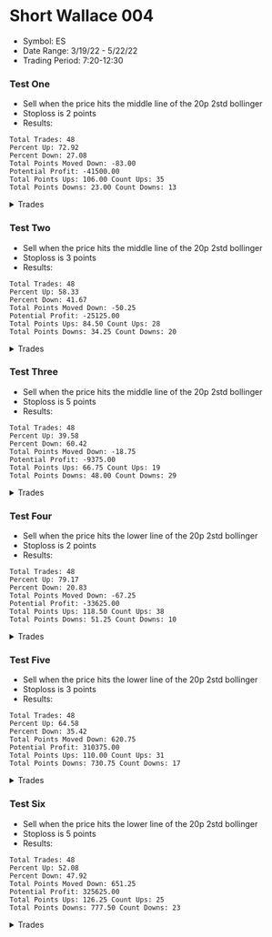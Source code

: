 # Short Wallace 004 
- Symbol: ES
- Date Range: 3/19/22 - 5/22/22
- Trading Period: 7:20-12:30

### Test One
* Sell when the price hits the middle line of the 20p 2std bollinger
* Stoploss is 2 points
* Results:
```
Total Trades: 48
Percent Up: 72.92
Percent Down: 27.08
Total Points Moved Down: -83.00
Potential Profit: -41500.00
Total Points Ups: 106.00 Count Ups: 35
Total Points Downs: 23.00 Count Downs: 13
```

<details><summary>Trades</summary>

<code>In: 2022-03-21 11:02:00		Out: 2022-03-21 11:01:15		Total Move Down: 0.50</code> <br />
<code>In: 2022-03-23 08:28:00		Out: 2022-03-23 08:31:50		Total Move Down: 1.25</code> <br />
<code>In: 2022-03-23 09:05:00		Out: 2022-03-23 09:04:10		Total Move Down: -2.25</code> <br />
<code>In: 2022-03-23 11:52:00		Out: 2022-03-23 11:55:55		Total Move Down: 1.75</code> <br />
<code>In: 2022-03-24 08:09:00		Out: 2022-03-24 08:08:10		Total Move Down: -4.00</code> <br />
<code>In: 2022-03-24 10:51:00		Out: 2022-03-24 10:54:20		Total Move Down: 0.25</code> <br />
<code>In: 2022-03-25 07:26:00		Out: 2022-03-25 07:25:10		Total Move Down: -2.75</code> <br />
<code>In: 2022-03-25 10:22:00		Out: 2022-03-25 10:21:15		Total Move Down: -2.50</code> <br />
<code>In: 2022-03-28 11:05:00		Out: 2022-03-28 11:05:10		Total Move Down: 0.50</code> <br />
<code>In: 2022-03-29 08:52:00		Out: 2022-03-29 08:51:10		Total Move Down: -2.00</code> <br />
<code>In: 2022-03-29 08:53:00		Out: 2022-03-29 08:56:20		Total Move Down: 0.75</code> <br />
<code>In: 2022-03-30 09:06:00		Out: 2022-03-30 09:05:30		Total Move Down: -1.00</code> <br />
<code>In: 2022-03-30 09:42:00		Out: 2022-03-30 09:50:50		Total Move Down: -0.00</code> <br />
<code>In: 2022-03-31 10:54:00		Out: 2022-03-31 10:58:25		Total Move Down: 1.75</code> <br />
<code>In: 2022-03-31 12:05:00		Out: 2022-03-31 12:04:10		Total Move Down: -1.75</code> <br />
<code>In: 2022-04-01 11:08:00		Out: 2022-04-01 11:15:20		Total Move Down: -4.00</code> <br />
<code>In: 2022-04-04 08:52:00		Out: 2022-04-04 08:55:25		Total Move Down: -3.00</code> <br />
<code>In: 2022-04-04 11:01:00		Out: 2022-04-04 11:06:45		Total Move Down: 1.75</code> <br />
<code>In: 2022-04-06 08:53:00		Out: 2022-04-06 08:58:05		Total Move Down: 2.75</code> <br />
<code>In: 2022-04-06 10:26:00		Out: 2022-04-06 10:33:20		Total Move Down: -2.75</code> <br />
<code>In: 2022-04-06 11:06:00		Out: 2022-04-06 11:05:10		Total Move Down: -3.25</code> <br />
<code>In: 2022-04-07 09:13:00		Out: 2022-04-07 09:12:10		Total Move Down: -2.50</code> <br />
<code>In: 2022-04-08 12:20:00		Out: 2022-04-08 12:20:05		Total Move Down: 0.75</code> <br />
<code>In: 2022-04-11 12:04:00		Out: 2022-04-11 12:03:10		Total Move Down: -0.50</code> <br />
<code>In: 2022-04-13 10:15:00		Out: 2022-04-13 10:24:05		Total Move Down: -3.00</code> <br />
<code>In: 2022-04-19 08:18:00		Out: 2022-04-19 08:18:15		Total Move Down: 0.50</code> <br />
<code>In: 2022-04-25 09:28:00		Out: 2022-04-25 09:27:10		Total Move Down: -5.00</code> <br />
<code>In: 2022-04-25 09:29:00		Out: 2022-04-25 09:28:10		Total Move Down: -2.50</code> <br />
<code>In: 2022-04-25 11:12:00		Out: 2022-04-25 11:11:10		Total Move Down: -3.75</code> <br />
<code>In: 2022-04-26 10:02:00		Out: 2022-04-26 10:01:10		Total Move Down: -2.25</code> <br />
<code>In: 2022-04-26 11:18:00		Out: 2022-04-26 11:17:10		Total Move Down: -5.25</code> <br />
<code>In: 2022-04-28 12:26:00		Out: 2022-04-28 12:25:10		Total Move Down: -1.00</code> <br />
<code>In: 2022-04-28 12:27:00		Out: 2022-04-28 12:26:10		Total Move Down: -4.00</code> <br />
<code>In: 2022-04-29 08:26:00		Out: 2022-04-29 08:25:10		Total Move Down: -1.25</code> <br />
<code>In: 2022-04-29 08:48:00		Out: 2022-04-29 08:47:10		Total Move Down: -4.00</code> <br />
<code>In: 2022-05-02 09:02:00		Out: 2022-05-02 09:01:10		Total Move Down: -5.25</code> <br />
<code>In: 2022-05-03 10:04:00		Out: 2022-05-03 10:03:10		Total Move Down: -1.50</code> <br />
<code>In: 2022-05-06 11:57:00		Out: 2022-05-06 11:59:55		Total Move Down: 7.00</code> <br />
<code>In: 2022-05-09 08:45:00		Out: 2022-05-09 08:50:50		Total Move Down: -6.25</code> <br />
<code>In: 2022-05-09 10:33:00		Out: 2022-05-09 10:32:10		Total Move Down: -4.25</code> <br />
<code>In: 2022-05-09 12:17:00		Out: 2022-05-09 12:16:10		Total Move Down: -0.75</code> <br />
<code>In: 2022-05-11 11:28:00		Out: 2022-05-11 11:30:25		Total Move Down: 3.50</code> <br />
<code>In: 2022-05-11 11:47:00		Out: 2022-05-11 11:46:10		Total Move Down: -6.00</code> <br />
<code>In: 2022-05-16 08:42:00		Out: 2022-05-16 08:41:10		Total Move Down: -4.25</code> <br />
<code>In: 2022-05-17 09:49:00		Out: 2022-05-17 09:49:20		Total Move Down: -2.25</code> <br />
<code>In: 2022-05-17 11:11:00		Out: 2022-05-17 11:10:10		Total Move Down: -3.75</code> <br />
<code>In: 2022-05-24 08:32:00		Out: 2022-05-24 08:31:10		Total Move Down: -2.00</code> <br />
<code>In: 2022-05-24 09:18:00		Out: 2022-05-24 09:17:10		Total Move Down: -5.50</code> <br />


</details>

### Test Two
* Sell when the price hits the middle line of the 20p 2std bollinger
* Stoploss is 3 points
* Results:
```
Total Trades: 48
Percent Up: 58.33
Percent Down: 41.67
Total Points Moved Down: -50.25
Potential Profit: -25125.00
Total Points Ups: 84.50 Count Ups: 28
Total Points Downs: 34.25 Count Downs: 20
```

<details><summary>Trades</summary>

<code>In: 2022-03-21 11:02:00		Out: 2022-03-21 11:01:15		Total Move Down: 0.50</code> <br />
<code>In: 2022-03-23 08:28:00		Out: 2022-03-23 08:31:50		Total Move Down: 1.25</code> <br />
<code>In: 2022-03-23 09:05:00		Out: 2022-03-23 09:04:10		Total Move Down: -2.25</code> <br />
<code>In: 2022-03-23 11:52:00		Out: 2022-03-23 11:55:55		Total Move Down: 1.75</code> <br />
<code>In: 2022-03-24 08:09:00		Out: 2022-03-24 08:08:10		Total Move Down: -4.00</code> <br />
<code>In: 2022-03-24 10:51:00		Out: 2022-03-24 10:54:20		Total Move Down: 0.25</code> <br />
<code>In: 2022-03-25 07:26:00		Out: 2022-03-25 07:34:45		Total Move Down: -3.50</code> <br />
<code>In: 2022-03-25 10:22:00		Out: 2022-03-25 10:21:55		Total Move Down: -0.00</code> <br />
<code>In: 2022-03-28 11:05:00		Out: 2022-03-28 11:05:10		Total Move Down: 0.50</code> <br />
<code>In: 2022-03-29 08:52:00		Out: 2022-03-29 08:51:25		Total Move Down: -2.00</code> <br />
<code>In: 2022-03-29 08:53:00		Out: 2022-03-29 08:56:20		Total Move Down: 0.75</code> <br />
<code>In: 2022-03-30 09:06:00		Out: 2022-03-30 09:07:15		Total Move Down: 1.50</code> <br />
<code>In: 2022-03-30 09:42:00		Out: 2022-03-30 09:50:50		Total Move Down: -0.00</code> <br />
<code>In: 2022-03-31 10:54:00		Out: 2022-03-31 10:58:25		Total Move Down: 1.75</code> <br />
<code>In: 2022-03-31 12:05:00		Out: 2022-03-31 12:04:10		Total Move Down: -1.75</code> <br />
<code>In: 2022-04-01 11:08:00		Out: 2022-04-01 11:15:45		Total Move Down: -4.75</code> <br />
<code>In: 2022-04-04 08:52:00		Out: 2022-04-04 09:00:25		Total Move Down: -0.00</code> <br />
<code>In: 2022-04-04 11:01:00		Out: 2022-04-04 11:06:45		Total Move Down: 1.75</code> <br />
<code>In: 2022-04-06 08:53:00		Out: 2022-04-06 08:58:05		Total Move Down: 2.75</code> <br />
<code>In: 2022-04-06 10:26:00		Out: 2022-04-06 10:33:35		Total Move Down: -3.50</code> <br />
<code>In: 2022-04-06 11:06:00		Out: 2022-04-06 11:05:10		Total Move Down: -3.25</code> <br />
<code>In: 2022-04-07 09:13:00		Out: 2022-04-07 09:17:05		Total Move Down: 0.75</code> <br />
<code>In: 2022-04-08 12:20:00		Out: 2022-04-08 12:20:05		Total Move Down: 0.75</code> <br />
<code>In: 2022-04-11 12:04:00		Out: 2022-04-11 12:03:10		Total Move Down: -0.50</code> <br />
<code>In: 2022-04-13 10:15:00		Out: 2022-04-13 10:25:20		Total Move Down: -0.00</code> <br />
<code>In: 2022-04-19 08:18:00		Out: 2022-04-19 08:18:15		Total Move Down: 0.50</code> <br />
<code>In: 2022-04-25 09:28:00		Out: 2022-04-25 09:27:10		Total Move Down: -5.00</code> <br />
<code>In: 2022-04-25 09:29:00		Out: 2022-04-25 09:31:05		Total Move Down: 1.00</code> <br />
<code>In: 2022-04-25 11:12:00		Out: 2022-04-25 11:11:10		Total Move Down: -3.75</code> <br />
<code>In: 2022-04-26 10:02:00		Out: 2022-04-26 10:01:10		Total Move Down: -2.25</code> <br />
<code>In: 2022-04-26 11:18:00		Out: 2022-04-26 11:17:10		Total Move Down: -5.25</code> <br />
<code>In: 2022-04-28 12:26:00		Out: 2022-04-28 12:25:10		Total Move Down: -1.00</code> <br />
<code>In: 2022-04-28 12:27:00		Out: 2022-04-28 12:29:45		Total Move Down: 1.25</code> <br />
<code>In: 2022-04-29 08:26:00		Out: 2022-04-29 08:25:10		Total Move Down: -1.25</code> <br />
<code>In: 2022-04-29 08:48:00		Out: 2022-04-29 08:47:10		Total Move Down: -4.00</code> <br />
<code>In: 2022-05-02 09:02:00		Out: 2022-05-02 09:01:10		Total Move Down: -5.25</code> <br />
<code>In: 2022-05-03 10:04:00		Out: 2022-05-03 10:07:20		Total Move Down: 2.50</code> <br />
<code>In: 2022-05-06 11:57:00		Out: 2022-05-06 11:59:55		Total Move Down: 7.00</code> <br />
<code>In: 2022-05-09 08:45:00		Out: 2022-05-09 08:51:00		Total Move Down: -6.75</code> <br />
<code>In: 2022-05-09 10:33:00		Out: 2022-05-09 10:32:10		Total Move Down: -4.25</code> <br />
<code>In: 2022-05-09 12:17:00		Out: 2022-05-09 12:16:10		Total Move Down: -0.75</code> <br />
<code>In: 2022-05-11 11:28:00		Out: 2022-05-11 11:30:25		Total Move Down: 3.50</code> <br />
<code>In: 2022-05-11 11:47:00		Out: 2022-05-11 11:46:10		Total Move Down: -6.00</code> <br />
<code>In: 2022-05-16 08:42:00		Out: 2022-05-16 08:41:10		Total Move Down: -4.25</code> <br />
<code>In: 2022-05-17 09:49:00		Out: 2022-05-17 09:51:15		Total Move Down: 1.75</code> <br />
<code>In: 2022-05-17 11:11:00		Out: 2022-05-17 11:10:10		Total Move Down: -3.75</code> <br />
<code>In: 2022-05-24 08:32:00		Out: 2022-05-24 08:32:15		Total Move Down: 2.50</code> <br />
<code>In: 2022-05-24 09:18:00		Out: 2022-05-24 09:17:10		Total Move Down: -5.50</code> <br />


</details>

### Test Three
* Sell when the price hits the middle line of the 20p 2std bollinger
* Stoploss is 5 points
* Results:
```
Total Trades: 48
Percent Up: 39.58
Percent Down: 60.42
Total Points Moved Down: -18.75
Potential Profit: -9375.00
Total Points Ups: 66.75 Count Ups: 19
Total Points Downs: 48.00 Count Downs: 29
```

<details><summary>Trades</summary>

<code>In: 2022-03-21 11:02:00		Out: 2022-03-21 11:01:15		Total Move Down: 0.50</code> <br />
<code>In: 2022-03-23 08:28:00		Out: 2022-03-23 08:31:50		Total Move Down: 1.25</code> <br />
<code>In: 2022-03-23 09:05:00		Out: 2022-03-23 09:05:45		Total Move Down: 1.25</code> <br />
<code>In: 2022-03-23 11:52:00		Out: 2022-03-23 11:55:55		Total Move Down: 1.75</code> <br />
<code>In: 2022-03-24 08:09:00		Out: 2022-03-24 08:09:05		Total Move Down: 1.50</code> <br />
<code>In: 2022-03-24 10:51:00		Out: 2022-03-24 10:54:20		Total Move Down: 0.25</code> <br />
<code>In: 2022-03-25 07:26:00		Out: 2022-03-25 07:35:05		Total Move Down: -6.00</code> <br />
<code>In: 2022-03-25 10:22:00		Out: 2022-03-25 10:21:55		Total Move Down: -0.00</code> <br />
<code>In: 2022-03-28 11:05:00		Out: 2022-03-28 11:05:10		Total Move Down: 0.50</code> <br />
<code>In: 2022-03-29 08:52:00		Out: 2022-03-29 08:56:20		Total Move Down: 1.50</code> <br />
<code>In: 2022-03-29 08:53:00		Out: 2022-03-29 08:56:20		Total Move Down: 0.75</code> <br />
<code>In: 2022-03-30 09:06:00		Out: 2022-03-30 09:07:15		Total Move Down: 1.50</code> <br />
<code>In: 2022-03-30 09:42:00		Out: 2022-03-30 09:50:50		Total Move Down: -0.00</code> <br />
<code>In: 2022-03-31 10:54:00		Out: 2022-03-31 10:58:25		Total Move Down: 1.75</code> <br />
<code>In: 2022-03-31 12:05:00		Out: 2022-03-31 12:11:20		Total Move Down: 2.50</code> <br />
<code>In: 2022-04-01 11:08:00		Out: 2022-04-01 11:25:25		Total Move Down: -2.25</code> <br />
<code>In: 2022-04-04 08:52:00		Out: 2022-04-04 09:00:25		Total Move Down: -0.00</code> <br />
<code>In: 2022-04-04 11:01:00		Out: 2022-04-04 11:06:45		Total Move Down: 1.75</code> <br />
<code>In: 2022-04-06 08:53:00		Out: 2022-04-06 08:58:05		Total Move Down: 2.75</code> <br />
<code>In: 2022-04-06 10:26:00		Out: 2022-04-06 10:33:50		Total Move Down: -5.75</code> <br />
<code>In: 2022-04-06 11:06:00		Out: 2022-04-06 11:05:15		Total Move Down: -4.75</code> <br />
<code>In: 2022-04-07 09:13:00		Out: 2022-04-07 09:17:05		Total Move Down: 0.75</code> <br />
<code>In: 2022-04-08 12:20:00		Out: 2022-04-08 12:20:05		Total Move Down: 0.75</code> <br />
<code>In: 2022-04-11 12:04:00		Out: 2022-04-11 12:04:05		Total Move Down: 0.25</code> <br />
<code>In: 2022-04-13 10:15:00		Out: 2022-04-13 10:25:20		Total Move Down: -0.00</code> <br />
<code>In: 2022-04-19 08:18:00		Out: 2022-04-19 08:18:15		Total Move Down: 0.50</code> <br />
<code>In: 2022-04-25 09:28:00		Out: 2022-04-25 09:27:10		Total Move Down: -5.00</code> <br />
<code>In: 2022-04-25 09:29:00		Out: 2022-04-25 09:31:05		Total Move Down: 1.00</code> <br />
<code>In: 2022-04-25 11:12:00		Out: 2022-04-25 11:13:35		Total Move Down: -5.75</code> <br />
<code>In: 2022-04-26 10:02:00		Out: 2022-04-26 10:01:10		Total Move Down: -2.25</code> <br />
<code>In: 2022-04-26 11:18:00		Out: 2022-04-26 11:18:10		Total Move Down: 1.25</code> <br />
<code>In: 2022-04-28 12:26:00		Out: 2022-04-28 12:25:20		Total Move Down: -1.25</code> <br />
<code>In: 2022-04-28 12:27:00		Out: 2022-04-28 12:29:45		Total Move Down: 1.25</code> <br />
<code>In: 2022-04-29 08:26:00		Out: 2022-04-29 08:26:55		Total Move Down: 2.75</code> <br />
<code>In: 2022-04-29 08:48:00		Out: 2022-04-29 08:47:10		Total Move Down: -4.00</code> <br />
<code>In: 2022-05-02 09:02:00		Out: 2022-05-02 09:03:05		Total Move Down: 2.00</code> <br />
<code>In: 2022-05-03 10:04:00		Out: 2022-05-03 10:07:20		Total Move Down: 2.50</code> <br />
<code>In: 2022-05-06 11:57:00		Out: 2022-05-06 11:59:55		Total Move Down: 7.00</code> <br />
<code>In: 2022-05-09 08:45:00		Out: 2022-05-09 08:58:05		Total Move Down: -9.50</code> <br />
<code>In: 2022-05-09 10:33:00		Out: 2022-05-09 10:32:10		Total Move Down: -4.25</code> <br />
<code>In: 2022-05-09 12:17:00		Out: 2022-05-09 12:16:10		Total Move Down: -0.75</code> <br />
<code>In: 2022-05-11 11:28:00		Out: 2022-05-11 11:30:25		Total Move Down: 3.50</code> <br />
<code>In: 2022-05-11 11:47:00		Out: 2022-05-11 11:46:10		Total Move Down: -6.00</code> <br />
<code>In: 2022-05-16 08:42:00		Out: 2022-05-16 08:42:25		Total Move Down: 0.75</code> <br />
<code>In: 2022-05-17 09:49:00		Out: 2022-05-17 09:51:15		Total Move Down: 1.75</code> <br />
<code>In: 2022-05-17 11:11:00		Out: 2022-05-17 11:10:10		Total Move Down: -3.75</code> <br />
<code>In: 2022-05-24 08:32:00		Out: 2022-05-24 08:32:15		Total Move Down: 2.50</code> <br />
<code>In: 2022-05-24 09:18:00		Out: 2022-05-24 09:17:10		Total Move Down: -5.50</code> <br />


</details>

### Test Four
* Sell when the price hits the lower line of the 20p 2std bollinger
* Stoploss is 2 points
* Results:
```
Total Trades: 48
Percent Up: 79.17
Percent Down: 20.83
Total Points Moved Down: -67.25
Potential Profit: -33625.00
Total Points Ups: 118.50 Count Ups: 38
Total Points Downs: 51.25 Count Downs: 10
```

<details><summary>Trades</summary>

<code>In: 2022-03-21 11:02:00		Out: 2022-03-21 11:03:10		Total Move Down: -1.75</code> <br />
<code>In: 2022-03-23 08:28:00		Out: 2022-03-23 08:43:00		Total Move Down: 4.25</code> <br />
<code>In: 2022-03-23 09:05:00		Out: 2022-03-23 09:04:10		Total Move Down: -2.25</code> <br />
<code>In: 2022-03-23 11:52:00		Out: 2022-03-23 11:57:25		Total Move Down: 6.00</code> <br />
<code>In: 2022-03-24 08:09:00		Out: 2022-03-24 08:08:10		Total Move Down: -4.00</code> <br />
<code>In: 2022-03-24 10:51:00		Out: 2022-03-24 11:00:25		Total Move Down: 1.00</code> <br />
<code>In: 2022-03-25 07:26:00		Out: 2022-03-25 07:25:10		Total Move Down: -2.75</code> <br />
<code>In: 2022-03-25 10:22:00		Out: 2022-03-25 10:21:15		Total Move Down: -2.50</code> <br />
<code>In: 2022-03-28 11:05:00		Out: 2022-03-28 11:05:15		Total Move Down: 1.25</code> <br />
<code>In: 2022-03-29 08:52:00		Out: 2022-03-29 08:51:10		Total Move Down: -2.00</code> <br />
<code>In: 2022-03-29 08:53:00		Out: 2022-03-29 09:01:45		Total Move Down: 4.25</code> <br />
<code>In: 2022-03-30 09:06:00		Out: 2022-03-30 09:05:30		Total Move Down: -1.00</code> <br />
<code>In: 2022-03-30 09:42:00		Out: 2022-03-30 10:01:35		Total Move Down: 0.75</code> <br />
<code>In: 2022-03-31 10:54:00		Out: 2022-03-31 11:00:30		Total Move Down: 5.75</code> <br />
<code>In: 2022-03-31 12:05:00		Out: 2022-03-31 12:04:10		Total Move Down: -1.75</code> <br />
<code>In: 2022-04-01 11:08:00		Out: 2022-04-01 11:15:20		Total Move Down: -4.00</code> <br />
<code>In: 2022-04-04 08:52:00		Out: 2022-04-04 08:55:25		Total Move Down: -3.00</code> <br />
<code>In: 2022-04-04 11:01:00		Out: 2022-04-04 11:07:30		Total Move Down: 4.50</code> <br />
<code>In: 2022-04-06 08:53:00		Out: 2022-04-06 09:11:00		Total Move Down: 4.25</code> <br />
<code>In: 2022-04-06 10:26:00		Out: 2022-04-06 10:33:20		Total Move Down: -2.75</code> <br />
<code>In: 2022-04-06 11:06:00		Out: 2022-04-06 11:05:10		Total Move Down: -3.25</code> <br />
<code>In: 2022-04-07 09:13:00		Out: 2022-04-07 09:12:10		Total Move Down: -2.50</code> <br />
<code>In: 2022-04-08 12:20:00		Out: 2022-04-08 12:30:05		Total Move Down: -3.75</code> <br />
<code>In: 2022-04-11 12:04:00		Out: 2022-04-11 12:03:10		Total Move Down: -0.50</code> <br />
<code>In: 2022-04-13 10:15:00		Out: 2022-04-13 10:24:05		Total Move Down: -3.00</code> <br />
<code>In: 2022-04-19 08:18:00		Out: 2022-04-19 08:22:15		Total Move Down: -1.75</code> <br />
<code>In: 2022-04-25 09:28:00		Out: 2022-04-25 09:27:10		Total Move Down: -5.00</code> <br />
<code>In: 2022-04-25 09:29:00		Out: 2022-04-25 09:28:10		Total Move Down: -2.50</code> <br />
<code>In: 2022-04-25 11:12:00		Out: 2022-04-25 11:11:10		Total Move Down: -3.75</code> <br />
<code>In: 2022-04-26 10:02:00		Out: 2022-04-26 10:01:10		Total Move Down: -2.25</code> <br />
<code>In: 2022-04-26 11:18:00		Out: 2022-04-26 11:17:10		Total Move Down: -5.25</code> <br />
<code>In: 2022-04-28 12:26:00		Out: 2022-04-28 12:25:10		Total Move Down: -1.00</code> <br />
<code>In: 2022-04-28 12:27:00		Out: 2022-04-28 12:26:10		Total Move Down: -4.00</code> <br />
<code>In: 2022-04-29 08:26:00		Out: 2022-04-29 08:25:10		Total Move Down: -1.25</code> <br />
<code>In: 2022-04-29 08:48:00		Out: 2022-04-29 08:47:10		Total Move Down: -4.00</code> <br />
<code>In: 2022-05-02 09:02:00		Out: 2022-05-02 09:01:10		Total Move Down: -5.25</code> <br />
<code>In: 2022-05-03 10:04:00		Out: 2022-05-03 10:03:10		Total Move Down: -1.50</code> <br />
<code>In: 2022-05-06 11:57:00		Out: 2022-05-06 12:18:45		Total Move Down: 19.25</code> <br />
<code>In: 2022-05-09 08:45:00		Out: 2022-05-09 08:50:50		Total Move Down: -6.25</code> <br />
<code>In: 2022-05-09 10:33:00		Out: 2022-05-09 10:32:10		Total Move Down: -4.25</code> <br />
<code>In: 2022-05-09 12:17:00		Out: 2022-05-09 12:16:10		Total Move Down: -0.75</code> <br />
<code>In: 2022-05-11 11:28:00		Out: 2022-05-11 11:33:40		Total Move Down: -5.25</code> <br />
<code>In: 2022-05-11 11:47:00		Out: 2022-05-11 11:46:10		Total Move Down: -6.00</code> <br />
<code>In: 2022-05-16 08:42:00		Out: 2022-05-16 08:41:10		Total Move Down: -4.25</code> <br />
<code>In: 2022-05-17 09:49:00		Out: 2022-05-17 09:49:20		Total Move Down: -2.25</code> <br />
<code>In: 2022-05-17 11:11:00		Out: 2022-05-17 11:10:10		Total Move Down: -3.75</code> <br />
<code>In: 2022-05-24 08:32:00		Out: 2022-05-24 08:31:10		Total Move Down: -2.00</code> <br />
<code>In: 2022-05-24 09:18:00		Out: 2022-05-24 09:17:10		Total Move Down: -5.50</code> <br />


</details>

### Test Five
* Sell when the price hits the lower line of the 20p 2std bollinger
* Stoploss is 3 points
* Results:
```
Total Trades: 48
Percent Up: 64.58
Percent Down: 35.42
Total Points Moved Down: 620.75
Potential Profit: 310375.00
Total Points Ups: 110.00 Count Ups: 31
Total Points Downs: 730.75 Count Downs: 17
```

<details><summary>Trades</summary>

<code>In: 2022-03-21 11:02:00		Out: 2022-03-21 11:05:25		Total Move Down: 3.00</code> <br />
<code>In: 2022-03-23 08:28:00		Out: 2022-03-23 08:43:00		Total Move Down: 4.25</code> <br />
<code>In: 2022-03-23 09:05:00		Out: 2022-03-23 09:04:10		Total Move Down: -2.25</code> <br />
<code>In: 2022-03-23 11:52:00		Out: 2022-03-23 11:57:25		Total Move Down: 6.00</code> <br />
<code>In: 2022-03-24 08:09:00		Out: 2022-03-24 08:08:10		Total Move Down: -4.00</code> <br />
<code>In: 2022-03-24 10:51:00		Out: 2022-03-24 11:00:25		Total Move Down: 1.00</code> <br />
<code>In: 2022-03-25 07:26:00		Out: 2022-03-25 07:34:45		Total Move Down: -3.50</code> <br />
<code>In: 2022-03-25 10:22:00		Out: 2022-03-25 10:37:05		Total Move Down: -3.50</code> <br />
<code>In: 2022-03-28 11:05:00		Out: 2022-03-28 11:05:15		Total Move Down: 1.25</code> <br />
<code>In: 2022-03-29 08:52:00		Out: 2022-03-29 08:51:25		Total Move Down: -2.00</code> <br />
<code>In: 2022-03-29 08:53:00		Out: 2022-03-29 09:01:45		Total Move Down: 4.25</code> <br />
<code>In: 2022-03-30 09:06:00		Out: 2022-05-25 13:59:00		Total Move Down: 638.00</code> <br />
<code>In: 2022-03-30 09:42:00		Out: 2022-03-30 10:01:35		Total Move Down: 0.75</code> <br />
<code>In: 2022-03-31 10:54:00		Out: 2022-03-31 11:00:30		Total Move Down: 5.75</code> <br />
<code>In: 2022-03-31 12:05:00		Out: 2022-03-31 12:04:10		Total Move Down: -1.75</code> <br />
<code>In: 2022-04-01 11:08:00		Out: 2022-04-01 11:15:45		Total Move Down: -4.75</code> <br />
<code>In: 2022-04-04 08:52:00		Out: 2022-04-04 09:05:25		Total Move Down: 0.50</code> <br />
<code>In: 2022-04-04 11:01:00		Out: 2022-04-04 11:07:30		Total Move Down: 4.50</code> <br />
<code>In: 2022-04-06 08:53:00		Out: 2022-04-06 09:11:00		Total Move Down: 4.25</code> <br />
<code>In: 2022-04-06 10:26:00		Out: 2022-04-06 10:33:35		Total Move Down: -3.50</code> <br />
<code>In: 2022-04-06 11:06:00		Out: 2022-04-06 11:05:10		Total Move Down: -3.25</code> <br />
<code>In: 2022-04-07 09:13:00		Out: 2022-04-07 09:28:45		Total Move Down: 4.50</code> <br />
<code>In: 2022-04-08 12:20:00		Out: 2022-04-08 12:31:05		Total Move Down: -4.50</code> <br />
<code>In: 2022-04-11 12:04:00		Out: 2022-04-11 12:03:10		Total Move Down: -0.50</code> <br />
<code>In: 2022-04-13 10:15:00		Out: 2022-04-13 10:36:15		Total Move Down: 8.25</code> <br />
<code>In: 2022-04-19 08:18:00		Out: 2022-04-19 08:23:40		Total Move Down: -2.50</code> <br />
<code>In: 2022-04-25 09:28:00		Out: 2022-04-25 09:27:10		Total Move Down: -5.00</code> <br />
<code>In: 2022-04-25 09:29:00		Out: 2022-04-25 09:32:10		Total Move Down: -4.50</code> <br />
<code>In: 2022-04-25 11:12:00		Out: 2022-04-25 11:11:10		Total Move Down: -3.75</code> <br />
<code>In: 2022-04-26 10:02:00		Out: 2022-04-26 10:01:10		Total Move Down: -2.25</code> <br />
<code>In: 2022-04-26 11:18:00		Out: 2022-04-26 11:17:10		Total Move Down: -5.25</code> <br />
<code>In: 2022-04-28 12:26:00		Out: 2022-04-28 12:25:10		Total Move Down: -1.00</code> <br />
<code>In: 2022-04-28 12:27:00		Out: 2022-04-28 12:48:00		Total Move Down: 18.25</code> <br />
<code>In: 2022-04-29 08:26:00		Out: 2022-04-29 08:25:10		Total Move Down: -1.25</code> <br />
<code>In: 2022-04-29 08:48:00		Out: 2022-04-29 08:47:10		Total Move Down: -4.00</code> <br />
<code>In: 2022-05-02 09:02:00		Out: 2022-05-02 09:01:10		Total Move Down: -5.25</code> <br />
<code>In: 2022-05-03 10:04:00		Out: 2022-05-03 10:08:05		Total Move Down: -2.25</code> <br />
<code>In: 2022-05-06 11:57:00		Out: 2022-05-06 12:18:45		Total Move Down: 19.25</code> <br />
<code>In: 2022-05-09 08:45:00		Out: 2022-05-09 08:51:00		Total Move Down: -6.75</code> <br />
<code>In: 2022-05-09 10:33:00		Out: 2022-05-09 10:32:10		Total Move Down: -4.25</code> <br />
<code>In: 2022-05-09 12:17:00		Out: 2022-05-09 12:16:10		Total Move Down: -0.75</code> <br />
<code>In: 2022-05-11 11:28:00		Out: 2022-05-11 11:34:05		Total Move Down: -6.00</code> <br />
<code>In: 2022-05-11 11:47:00		Out: 2022-05-11 11:46:10		Total Move Down: -6.00</code> <br />
<code>In: 2022-05-16 08:42:00		Out: 2022-05-16 08:41:10		Total Move Down: -4.25</code> <br />
<code>In: 2022-05-17 09:49:00		Out: 2022-05-17 10:01:55		Total Move Down: 7.00</code> <br />
<code>In: 2022-05-17 11:11:00		Out: 2022-05-17 11:10:10		Total Move Down: -3.75</code> <br />
<code>In: 2022-05-24 08:32:00		Out: 2022-05-24 08:34:45		Total Move Down: -2.25</code> <br />
<code>In: 2022-05-24 09:18:00		Out: 2022-05-24 09:17:10		Total Move Down: -5.50</code> <br />


</details>

### Test Six
* Sell when the price hits the lower line of the 20p 2std bollinger
* Stoploss is 5 points
* Results:
```
Total Trades: 48
Percent Up: 52.08
Percent Down: 47.92
Total Points Moved Down: 651.25
Potential Profit: 325625.00
Total Points Ups: 126.25 Count Ups: 25
Total Points Downs: 777.50 Count Downs: 23
```

<details><summary>Trades</summary>

<code>In: 2022-03-21 11:02:00		Out: 2022-03-21 11:05:25		Total Move Down: 3.00</code> <br />
<code>In: 2022-03-23 08:28:00		Out: 2022-03-23 08:43:00		Total Move Down: 4.25</code> <br />
<code>In: 2022-03-23 09:05:00		Out: 2022-03-23 09:08:10		Total Move Down: 7.50</code> <br />
<code>In: 2022-03-23 11:52:00		Out: 2022-03-23 11:57:25		Total Move Down: 6.00</code> <br />
<code>In: 2022-03-24 08:09:00		Out: 2022-03-24 08:12:40		Total Move Down: -5.50</code> <br />
<code>In: 2022-03-24 10:51:00		Out: 2022-03-24 11:00:25		Total Move Down: 1.00</code> <br />
<code>In: 2022-03-25 07:26:00		Out: 2022-03-25 07:35:05		Total Move Down: -6.00</code> <br />
<code>In: 2022-03-25 10:22:00		Out: 2022-03-25 10:48:05		Total Move Down: -5.00</code> <br />
<code>In: 2022-03-28 11:05:00		Out: 2022-03-28 11:05:15		Total Move Down: 1.25</code> <br />
<code>In: 2022-03-29 08:52:00		Out: 2022-03-29 09:01:45		Total Move Down: 5.00</code> <br />
<code>In: 2022-03-29 08:53:00		Out: 2022-03-29 09:01:45		Total Move Down: 4.25</code> <br />
<code>In: 2022-03-30 09:06:00		Out: 2022-05-25 13:59:00		Total Move Down: 638.00</code> <br />
<code>In: 2022-03-30 09:42:00		Out: 2022-03-30 10:01:35		Total Move Down: 0.75</code> <br />
<code>In: 2022-03-31 10:54:00		Out: 2022-03-31 11:00:30		Total Move Down: 5.75</code> <br />
<code>In: 2022-03-31 12:05:00		Out: 2022-03-31 12:21:35		Total Move Down: 11.50</code> <br />
<code>In: 2022-04-01 11:08:00		Out: 2022-04-01 11:26:35		Total Move Down: -7.00</code> <br />
<code>In: 2022-04-04 08:52:00		Out: 2022-04-04 09:05:25		Total Move Down: 0.50</code> <br />
<code>In: 2022-04-04 11:01:00		Out: 2022-04-04 11:07:30		Total Move Down: 4.50</code> <br />
<code>In: 2022-04-06 08:53:00		Out: 2022-04-06 09:11:00		Total Move Down: 4.25</code> <br />
<code>In: 2022-04-06 10:26:00		Out: 2022-04-06 10:33:50		Total Move Down: -5.75</code> <br />
<code>In: 2022-04-06 11:06:00		Out: 2022-04-06 11:05:15		Total Move Down: -4.75</code> <br />
<code>In: 2022-04-07 09:13:00		Out: 2022-04-07 09:28:45		Total Move Down: 4.50</code> <br />
<code>In: 2022-04-08 12:20:00		Out: 2022-04-08 12:35:25		Total Move Down: 5.75</code> <br />
<code>In: 2022-04-11 12:04:00		Out: 2022-04-11 12:04:55		Total Move Down: 4.25</code> <br />
<code>In: 2022-04-13 10:15:00		Out: 2022-04-13 10:36:15		Total Move Down: 8.25</code> <br />
<code>In: 2022-04-19 08:18:00		Out: 2022-04-19 08:24:15		Total Move Down: -4.50</code> <br />
<code>In: 2022-04-25 09:28:00		Out: 2022-04-25 09:27:10		Total Move Down: -5.00</code> <br />
<code>In: 2022-04-25 09:29:00		Out: 2022-04-25 09:32:20		Total Move Down: -5.25</code> <br />
<code>In: 2022-04-25 11:12:00		Out: 2022-04-25 11:13:35		Total Move Down: -5.75</code> <br />
<code>In: 2022-04-26 10:02:00		Out: 2022-04-26 10:01:10		Total Move Down: -2.25</code> <br />
<code>In: 2022-04-26 11:18:00		Out: 2022-04-26 11:21:20		Total Move Down: -7.75</code> <br />
<code>In: 2022-04-28 12:26:00		Out: 2022-04-28 12:25:20		Total Move Down: -1.25</code> <br />
<code>In: 2022-04-28 12:27:00		Out: 2022-04-28 12:48:00		Total Move Down: 18.25</code> <br />
<code>In: 2022-04-29 08:26:00		Out: 2022-04-29 08:28:55		Total Move Down: -2.50</code> <br />
<code>In: 2022-04-29 08:48:00		Out: 2022-04-29 08:47:10		Total Move Down: -4.00</code> <br />
<code>In: 2022-05-02 09:02:00		Out: 2022-05-02 09:04:05		Total Move Down: 12.75</code> <br />
<code>In: 2022-05-03 10:04:00		Out: 2022-05-03 10:09:10		Total Move Down: -5.00</code> <br />
<code>In: 2022-05-06 11:57:00		Out: 2022-05-06 12:18:45		Total Move Down: 19.25</code> <br />
<code>In: 2022-05-09 08:45:00		Out: 2022-05-09 08:58:05		Total Move Down: -9.50</code> <br />
<code>In: 2022-05-09 10:33:00		Out: 2022-05-09 10:32:10		Total Move Down: -4.25</code> <br />
<code>In: 2022-05-09 12:17:00		Out: 2022-05-09 12:16:10		Total Move Down: -0.75</code> <br />
<code>In: 2022-05-11 11:28:00		Out: 2022-05-11 11:34:30		Total Move Down: -8.50</code> <br />
<code>In: 2022-05-11 11:47:00		Out: 2022-05-11 11:46:10		Total Move Down: -6.00</code> <br />
<code>In: 2022-05-16 08:42:00		Out: 2022-05-16 08:44:35		Total Move Down: -6.25</code> <br />
<code>In: 2022-05-17 09:49:00		Out: 2022-05-17 10:01:55		Total Move Down: 7.00</code> <br />
<code>In: 2022-05-17 11:11:00		Out: 2022-05-17 11:10:10		Total Move Down: -3.75</code> <br />
<code>In: 2022-05-24 08:32:00		Out: 2022-05-24 08:36:50		Total Move Down: -4.50</code> <br />
<code>In: 2022-05-24 09:18:00		Out: 2022-05-24 09:17:10		Total Move Down: -5.50</code> <br />


</details>
